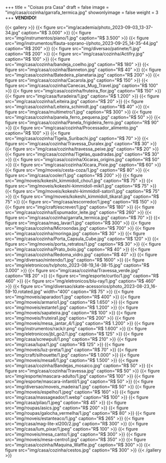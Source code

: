 +++
title = "Coisas pra Casa"
draft = false
image = "img/casa/cozinha/garrafa_termica.jpg"
showonlyimage = false
weight = 3
+++
**VENDIDO!**
<!--more-->


{{< gallery >}}
{{< figure src="img/academia/photo_2023-09-03_13-37-34.jpg" caption="R$ 3.000" >}}
{{< figure src="img/instrumentos/piano/1.jpg" caption="R$ 3.500" >}}
{{< figure src="img/instrumentos/flauta-soprano-i/photo_2023-09-25_14-35-44.jpg" caption="R$ 200" >}}
{{< figure src="img/diversao/patinete/1.jpg" caption="R$ 200" >}}
{{< figure src="img/casa/cozinha/Actifry.jpg" caption="R$ 100" >}}
{{< figure src="img/casa/cozinha/bandeja_coelho.jpg" caption="R$ 180" >}}
{{< figure src="img/casa/cozinha/Banneton.jpg" caption="R$ 40" >}}
{{< figure src="img/casa/cozinha/Batedeira_planetaria.jpg" caption="R$ 200" >}}
{{< figure src="img/casa/cozinha/Cacarola.jpg" caption="R$ 150" >}}
{{< figure src="img/casa/cozinha/Canecas_Mug_Travel.jpg" caption="R$ 100" >}}
{{< figure src="img/casa/cozinha/fruteira_flor.jpg" caption="R$ 150" >}}
{{< figure src="img/casa/furadeira/1.jpg" caption="R$ 1.200" >}}
{{< figure src="img/casa/cozinha/Leiteira.jpg" caption="R$ 20" >}}
{{< figure src="img/casa/cozinha/Leiteira_schimidt.jpg" caption="R$ 40" >}}
{{< figure src="img/casa/multimetro/1.jpg" caption="R$ 300" >}}
{{< figure src="img/casa/cozinha/panela_ferro_pequena.jpg" caption="R$ 50" >}}
{{< figure src="img/casa/cozinha/Panela_frigideira_ferro.jpg" caption="R$ 90" >}}
{{< figure src="img/casa/cozinha/Processador_alimento.jpg" caption="R$ 100" >}}
{{< figure src="img/casa/cozinha/Tigela_Suribachi.jpg" caption="R$ 70" >}}
{{< figure src="img/casa/cozinha/Travessa_Duralex.jpg" caption="R$ 30" >}}
{{< figure src="img/casa/cozinha/travessa_peixe.jpg" caption="R$ 20" >}}
{{< figure src="img/casa/cozinha/Tigelas_quadradas.jpg" caption="R$ 30" >}}
{{< figure src="img/casa/cozinha/Xicaras_origins.jpg" caption="R$ 50" >}}
{{< figure src="img/casa/cozinha/Xicara_Pixie.jpg" caption="R$ 60" >}}
{{< figure src="img/moveis/cesta-coza/1.jpg" caption="R$ 80" >}}
{{< figure src="img/casa/cooler/1.jpg" caption="R$ 200" >}}
{{< figure src="img/moveis/kokeshi_kimmidoll_chou1.jpg" caption="R$ 75" >}}
{{< figure src="img/moveis/kokeshi-kimmidoll-miki1.jpg" caption="R$ 75" >}}
{{< figure src="img/moveis/kokeshi-kimmidoll-satori1.jpg" caption="R$ 75" >}}
{{< figure src="img/moveis/kokeshi_kimmidoll_tikara1.jpg" caption="R$ 75" >}}
{{< figure src="img/casa/escorredor/1.jpeg" caption="R$ 150" >}}
{{< figure src="img/craft/escrever/1.jpg" caption="R$ 180" >}}
{{< figure src="img/casa/cozinha/Espumador_leite.jpg" caption="R$ 260" >}}
{{< figure src="img/casa/cozinha/garrafa_termica.jpg" caption="R$ 70" >}}
{{< figure src="img/casa/maq_lavar/1.jpg" caption="R$ 300" >}}
{{< figure src="img/casa/cozinha/Microondas.jpg" caption="R$ 700" >}}
{{< figure src="img/casa/cozinha/moringa.jpg" caption="R$ 30" >}}
{{< figure src="img/casa/cozinha/Porta_Capsula_Cube.jpg" caption="R$ 120" >}}
{{< figure src="img/moveis/porta_retratos/1.jpg" caption="R$ 30" >}}
{{< figure src="img/casa/cozinha/Prato_bolo.jpg" caption="R$ 40" >}}
{{< figure src="img/casa/cozinha/Redoma_vidro.jpg" caption="R$ 40" >}}
{{< figure src="img/diversao/nintendo/1.jpg" caption="R$ 1600" >}}
{{< figure src="img/eletronicos/tv/photo_2023-08-19_14-38-15.jpg" caption="R$ 3.000" >}}
{{< figure src="img/casa/cozinha/Travessa_verde.jpg" caption="R$ 20" >}}
{{< figure src="img/esporte/curtlo/1.jpg" caption="R$ 460" >}}
{{< figure src="img/eletronicos/blu-ray/1.jpg" caption="R$ 460" >}}
{{< figure src="img/diversao/skate-acessorios/photo_2023-08-23_16-59-10.rotated.jpg" width="400" caption="R$ 75" >}}
{{< figure src="img/moveis/aparador/1.jpg" caption="R$ 400" >}}
{{< figure src="img/moveis/armario1.jpg" caption="R$ 1.650" >}}
{{< figure src="img/moveis/estante1.jpg" caption="R$ 1.200" >}}
{{< figure src="img/moveis/sapateira.jpg" caption="R$ 100" >}}
{{< figure src="img/moveis/fruteira1.jpg" caption="R$ 200" >}}
{{< figure src="img/moveis/mesa_jantar_4/1.jpg" caption="R$ 1.200" >}}
{{< figure src="img/instrumentos/rack/r.png" caption="R$ 1.600" >}}
{{< figure src="img/eletronicos/jbl_go2/1.jpg" caption="R$ 125" >}}
{{< figure src="img/casa/screwpull/1.png" caption="R$ 210" >}}
{{< figure src="img/casa/lupa/1.jpg" caption="R$ 125" >}}
{{< figure src="img/moveis/luz-preta/1.jpg" caption="R$ 70" >}}
{{< figure src="img/craft/silhouette/1.jpg" caption="R$ 1.000" >}}
{{< figure src="img/moveis/mesa6/1.jpg" caption="R$ 1.500" >}}
{{< figure src="img/casa/cozinha/Bandejas_mosaico.jpg" caption="R$ 50" >}}
{{< figure src="img/casa/cozinha/Travessa.jpg" caption="R$ 50" >}}
{{< figure src="img/esporte/mascara-adulto/1.jpg" caption="R$ 100" >}}
{{< figure src="img/esporte/mascara-infantil/1.jpg" caption="R$ 50" >}}
{{< figure src="img/diversao/moveis_madeira/1.jpg" caption="R$ 50" >}}
{{< figure src="img/moveis/espelho/1.jpeg" caption="R$ 160" >}}
{{< figure src="img/casa/massageador/1.webp" caption="R$ 100" >}}
{{< figure src="img/casa/pilao/1.jpeg" caption="R$ 45" >}}
{{< figure src="img/roupas/asics.jpg" caption="R$ 200" >}}
{{< figure src="img/roupas/galocha_vermelha/1.jpg" caption="R$ 80" >}}
{{< figure src="img/moveis/estanteaco/1.jpg" caption="R$ 265" >}}
{{< figure src="img/casa/mag-lite-xl200/2.jpg" caption="R$ 300" >}}
{{< figure src="img/casa/lum_pixar/1.jpeg" caption="R$ 100" >}}
{{< figure src="img/moveis/mesa_canto/1.jpg" caption="R$ 300" >}}
{{< figure src="img/moveis/mesa-centro1.jpg" caption="R$ 350" >}}
{{< figure src="img/casa/cozinha/Maquina_Waffle.jpg" caption="R$ 300" >}}
{{< figure src="img/casa/cozinha/cestos.jpg" caption="R$ 300" >}}
{{< /gallery >}}

